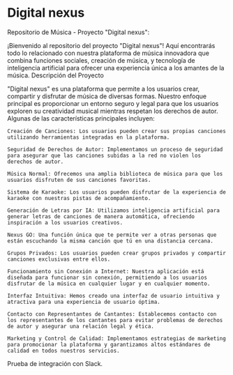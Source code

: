 # Digital nexus
Repositorio de Música - Proyecto "Digital nexus":

¡Bienvenido al repositorio del proyecto "Digital nexus"! Aquí encontrarás todo lo relacionado con nuestra plataforma de música innovadora que combina funciones sociales, creación de música, y tecnología de inteligencia artificial para ofrecer una experiencia única a los amantes de la música.
Descripción del Proyecto

"Digital nexus" es una plataforma que permite a los usuarios crear, compartir y disfrutar de música de diversas formas. Nuestro enfoque principal es proporcionar un entorno seguro y legal para que los usuarios exploren su creatividad musical mientras respetan los derechos de autor. Algunas de las características principales incluyen:

    Creación de Canciones: Los usuarios pueden crear sus propias canciones utilizando herramientas integradas en la plataforma.

    Seguridad de Derechos de Autor: Implementamos un proceso de seguridad para asegurar que las canciones subidas a la red no violen los derechos de autor.

    Música Normal: Ofrecemos una amplia biblioteca de música para que los usuarios disfruten de sus canciones favoritas.

    Sistema de Karaoke: Los usuarios pueden disfrutar de la experiencia de karaoke con nuestras pistas de acompañamiento.

    Generación de Letras por IA: Utilizamos inteligencia artificial para generar letras de canciones de manera automática, ofreciendo inspiración a los usuarios creativos.

    Nexus GO: Una función única que te permite ver a otras personas que están escuchando la misma canción que tú en una distancia cercana.

    Grupos Privados: Los usuarios pueden crear grupos privados y compartir canciones exclusivas entre ellos.

    Funcionamiento sin Conexión a Internet: Nuestra aplicación está diseñada para funcionar sin conexión, permitiendo a los usuarios disfrutar de la música en cualquier lugar y en cualquier momento.

    Interfaz Intuitiva: Hemos creado una interfaz de usuario intuitiva y atractiva para una experiencia de usuario óptima.

    Contacto con Representantes de Cantantes: Establecemos contacto con los representantes de los cantantes para evitar problemas de derechos de autor y asegurar una relación legal y ética.

    Marketing y Control de Calidad: Implementamos estrategias de marketing para promocionar la plataforma y garantizamos altos estándares de calidad en todos nuestros servicios.

Prueba de integración con Slack.
